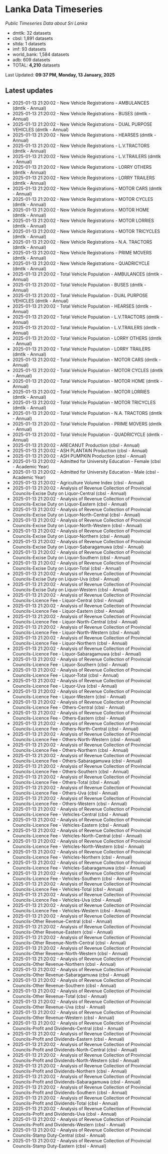 # Lanka Data Timeseries
*Public Timeseries Data about Sri Lanka*

* dmtlk: 32 datasets
* cbsl: 1,891 datasets
* sltda: 1 datasets
* imf: 93 datasets
* world_bank: 1,584 datasets
* adb: 609 datasets
* TOTAL: **4,210** datasets

Last Updated: **09:37 PM, Monday, 13 January, 2025**

## Latest updates

* 2025-01-13 21:20:02 - New Vehicle Registrations - AMBULANCES (dmtlk - Annual)
* 2025-01-13 21:20:02 - New Vehicle Registrations - BUSES (dmtlk - Annual)
* 2025-01-13 21:20:02 - New Vehicle Registrations - DUAL PURPOSE VEHICLES (dmtlk - Annual)
* 2025-01-13 21:20:02 - New Vehicle Registrations - HEARSES (dmtlk - Annual)
* 2025-01-13 21:20:02 - New Vehicle Registrations - L.V.TRACTORS (dmtlk - Annual)
* 2025-01-13 21:20:02 - New Vehicle Registrations - L.V.TRAILERS (dmtlk - Annual)
* 2025-01-13 21:20:02 - New Vehicle Registrations - LORRY OTHERS (dmtlk - Annual)
* 2025-01-13 21:20:02 - New Vehicle Registrations - LORRY TRAILERS (dmtlk - Annual)
* 2025-01-13 21:20:02 - New Vehicle Registrations - MOTOR CARS (dmtlk - Annual)
* 2025-01-13 21:20:02 - New Vehicle Registrations - MOTOR CYCLES (dmtlk - Annual)
* 2025-01-13 21:20:02 - New Vehicle Registrations - MOTOR HOME (dmtlk - Annual)
* 2025-01-13 21:20:02 - New Vehicle Registrations - MOTOR LORRIES (dmtlk - Annual)
* 2025-01-13 21:20:02 - New Vehicle Registrations - MOTOR TRICYCLES (dmtlk - Annual)
* 2025-01-13 21:20:02 - New Vehicle Registrations - N.A. TRACTORS (dmtlk - Annual)
* 2025-01-13 21:20:02 - New Vehicle Registrations - PRIME MOVERS (dmtlk - Annual)
* 2025-01-13 21:20:02 - New Vehicle Registrations - QUADRICYCLE (dmtlk - Annual)
* 2025-01-13 21:20:02 - Total Vehicle Population - AMBULANCES (dmtlk - Annual)
* 2025-01-13 21:20:02 - Total Vehicle Population - BUSES (dmtlk - Annual)
* 2025-01-13 21:20:02 - Total Vehicle Population - DUAL PURPOSE VEHICLES (dmtlk - Annual)
* 2025-01-13 21:20:02 - Total Vehicle Population - HEARSES (dmtlk - Annual)
* 2025-01-13 21:20:02 - Total Vehicle Population - L.V.TRACTORS (dmtlk - Annual)
* 2025-01-13 21:20:02 - Total Vehicle Population - L.V.TRAILERS (dmtlk - Annual)
* 2025-01-13 21:20:02 - Total Vehicle Population - LORRY OTHERS (dmtlk - Annual)
* 2025-01-13 21:20:02 - Total Vehicle Population - LORRY TRAILERS (dmtlk - Annual)
* 2025-01-13 21:20:02 - Total Vehicle Population - MOTOR CARS (dmtlk - Annual)
* 2025-01-13 21:20:02 - Total Vehicle Population - MOTOR CYCLES (dmtlk - Annual)
* 2025-01-13 21:20:02 - Total Vehicle Population - MOTOR HOME (dmtlk - Annual)
* 2025-01-13 21:20:02 - Total Vehicle Population - MOTOR LORRIES (dmtlk - Annual)
* 2025-01-13 21:20:02 - Total Vehicle Population - MOTOR TRICYCLES (dmtlk - Annual)
* 2025-01-13 21:20:02 - Total Vehicle Population - N.A. TRACTORS (dmtlk - Annual)
* 2025-01-13 21:20:02 - Total Vehicle Population - PRIME MOVERS (dmtlk - Annual)
* 2025-01-13 21:20:02 - Total Vehicle Population - QUADRICYCLE (dmtlk - Annual)
* 2025-01-13 21:20:02 - ARECANUT Production (cbsl - Annual)
* 2025-01-13 21:20:02 - ASH PLANTAIN Production (cbsl - Annual)
* 2025-01-13 21:20:02 - ASH PUMPKIN Production (cbsl - Annual)
* 2025-01-13 21:20:02 - Admitted for University Education - Female (cbsl - Academic Year)
* 2025-01-13 21:20:02 - Admitted for University Education - Male (cbsl - Academic Year)
* 2025-01-13 21:20:02 - Agriculture Volume Index (cbsl - Annual)
* 2025-01-13 21:20:02 - Analysis of Revenue Collection of Provincial Councils-Excise Duty on Liquor-Central (cbsl - Annual)
* 2025-01-13 21:20:02 - Analysis of Revenue Collection of Provincial Councils-Excise Duty on Liquor-Eastern (cbsl - Annual)
* 2025-01-13 21:20:02 - Analysis of Revenue Collection of Provincial Councils-Excise Duty on Liquor-North-Central (cbsl - Annual)
* 2025-01-13 21:20:02 - Analysis of Revenue Collection of Provincial Councils-Excise Duty on Liquor-North-Western (cbsl - Annual)
* 2025-01-13 21:20:02 - Analysis of Revenue Collection of Provincial Councils-Excise Duty on Liquor-Northern (cbsl - Annual)
* 2025-01-13 21:20:02 - Analysis of Revenue Collection of Provincial Councils-Excise Duty on Liquor-Sabaragamuwa (cbsl - Annual)
* 2025-01-13 21:20:02 - Analysis of Revenue Collection of Provincial Councils-Excise Duty on Liquor-Southern (cbsl - Annual)
* 2025-01-13 21:20:02 - Analysis of Revenue Collection of Provincial Councils-Excise Duty on Liquor-Total (cbsl - Annual)
* 2025-01-13 21:20:02 - Analysis of Revenue Collection of Provincial Councils-Excise Duty on Liquor-Uva (cbsl - Annual)
* 2025-01-13 21:20:02 - Analysis of Revenue Collection of Provincial Councils-Excise Duty on Liquor-Western (cbsl - Annual)
* 2025-01-13 21:20:02 - Analysis of Revenue Collection of Provincial Councils-Licence Fee - Liquor-Central (cbsl - Annual)
* 2025-01-13 21:20:02 - Analysis of Revenue Collection of Provincial Councils-Licence Fee - Liquor-Eastern (cbsl - Annual)
* 2025-01-13 21:20:02 - Analysis of Revenue Collection of Provincial Councils-Licence Fee - Liquor-North-Central (cbsl - Annual)
* 2025-01-13 21:20:02 - Analysis of Revenue Collection of Provincial Councils-Licence Fee - Liquor-North-Western (cbsl - Annual)
* 2025-01-13 21:20:02 - Analysis of Revenue Collection of Provincial Councils-Licence Fee - Liquor-Northern (cbsl - Annual)
* 2025-01-13 21:20:02 - Analysis of Revenue Collection of Provincial Councils-Licence Fee - Liquor-Sabaragamuwa (cbsl - Annual)
* 2025-01-13 21:20:02 - Analysis of Revenue Collection of Provincial Councils-Licence Fee - Liquor-Southern (cbsl - Annual)
* 2025-01-13 21:20:02 - Analysis of Revenue Collection of Provincial Councils-Licence Fee - Liquor-Total (cbsl - Annual)
* 2025-01-13 21:20:02 - Analysis of Revenue Collection of Provincial Councils-Licence Fee - Liquor-Uva (cbsl - Annual)
* 2025-01-13 21:20:02 - Analysis of Revenue Collection of Provincial Councils-Licence Fee - Liquor-Western (cbsl - Annual)
* 2025-01-13 21:20:02 - Analysis of Revenue Collection of Provincial Councils-Licence Fee - Others-Central (cbsl - Annual)
* 2025-01-13 21:20:02 - Analysis of Revenue Collection of Provincial Councils-Licence Fee - Others-Eastern (cbsl - Annual)
* 2025-01-13 21:20:02 - Analysis of Revenue Collection of Provincial Councils-Licence Fee - Others-North-Central (cbsl - Annual)
* 2025-01-13 21:20:02 - Analysis of Revenue Collection of Provincial Councils-Licence Fee - Others-North-Western (cbsl - Annual)
* 2025-01-13 21:20:02 - Analysis of Revenue Collection of Provincial Councils-Licence Fee - Others-Northern (cbsl - Annual)
* 2025-01-13 21:20:02 - Analysis of Revenue Collection of Provincial Councils-Licence Fee - Others-Sabaragamuwa (cbsl - Annual)
* 2025-01-13 21:20:02 - Analysis of Revenue Collection of Provincial Councils-Licence Fee - Others-Southern (cbsl - Annual)
* 2025-01-13 21:20:02 - Analysis of Revenue Collection of Provincial Councils-Licence Fee - Others-Total (cbsl - Annual)
* 2025-01-13 21:20:02 - Analysis of Revenue Collection of Provincial Councils-Licence Fee - Others-Uva (cbsl - Annual)
* 2025-01-13 21:20:02 - Analysis of Revenue Collection of Provincial Councils-Licence Fee - Others-Western (cbsl - Annual)
* 2025-01-13 21:20:02 - Analysis of Revenue Collection of Provincial Councils-Licence Fee - Vehicles-Central (cbsl - Annual)
* 2025-01-13 21:20:02 - Analysis of Revenue Collection of Provincial Councils-Licence Fee - Vehicles-Eastern (cbsl - Annual)
* 2025-01-13 21:20:02 - Analysis of Revenue Collection of Provincial Councils-Licence Fee - Vehicles-North-Central (cbsl - Annual)
* 2025-01-13 21:20:02 - Analysis of Revenue Collection of Provincial Councils-Licence Fee - Vehicles-North-Western (cbsl - Annual)
* 2025-01-13 21:20:02 - Analysis of Revenue Collection of Provincial Councils-Licence Fee - Vehicles-Northern (cbsl - Annual)
* 2025-01-13 21:20:02 - Analysis of Revenue Collection of Provincial Councils-Licence Fee - Vehicles-Sabaragamuwa (cbsl - Annual)
* 2025-01-13 21:20:02 - Analysis of Revenue Collection of Provincial Councils-Licence Fee - Vehicles-Southern (cbsl - Annual)
* 2025-01-13 21:20:02 - Analysis of Revenue Collection of Provincial Councils-Licence Fee - Vehicles-Total (cbsl - Annual)
* 2025-01-13 21:20:02 - Analysis of Revenue Collection of Provincial Councils-Licence Fee - Vehicles-Uva (cbsl - Annual)
* 2025-01-13 21:20:02 - Analysis of Revenue Collection of Provincial Councils-Licence Fee - Vehicles-Western (cbsl - Annual)
* 2025-01-13 21:20:02 - Analysis of Revenue Collection of Provincial Councils-Other Revenue-Central (cbsl - Annual)
* 2025-01-13 21:20:02 - Analysis of Revenue Collection of Provincial Councils-Other Revenue-Eastern (cbsl - Annual)
* 2025-01-13 21:20:02 - Analysis of Revenue Collection of Provincial Councils-Other Revenue-North-Central (cbsl - Annual)
* 2025-01-13 21:20:02 - Analysis of Revenue Collection of Provincial Councils-Other Revenue-North-Western (cbsl - Annual)
* 2025-01-13 21:20:02 - Analysis of Revenue Collection of Provincial Councils-Other Revenue-Northern (cbsl - Annual)
* 2025-01-13 21:20:02 - Analysis of Revenue Collection of Provincial Councils-Other Revenue-Sabaragamuwa (cbsl - Annual)
* 2025-01-13 21:20:02 - Analysis of Revenue Collection of Provincial Councils-Other Revenue-Southern (cbsl - Annual)
* 2025-01-13 21:20:02 - Analysis of Revenue Collection of Provincial Councils-Other Revenue-Total (cbsl - Annual)
* 2025-01-13 21:20:02 - Analysis of Revenue Collection of Provincial Councils-Other Revenue-Uva (cbsl - Annual)
* 2025-01-13 21:20:02 - Analysis of Revenue Collection of Provincial Councils-Other Revenue-Western (cbsl - Annual)
* 2025-01-13 21:20:02 - Analysis of Revenue Collection of Provincial Councils-Profit and Dividends-Central (cbsl - Annual)
* 2025-01-13 21:20:02 - Analysis of Revenue Collection of Provincial Councils-Profit and Dividends-Eastern (cbsl - Annual)
* 2025-01-13 21:20:02 - Analysis of Revenue Collection of Provincial Councils-Profit and Dividends-North-Central (cbsl - Annual)
* 2025-01-13 21:20:02 - Analysis of Revenue Collection of Provincial Councils-Profit and Dividends-North-Western (cbsl - Annual)
* 2025-01-13 21:20:02 - Analysis of Revenue Collection of Provincial Councils-Profit and Dividends-Northern (cbsl - Annual)
* 2025-01-13 21:20:02 - Analysis of Revenue Collection of Provincial Councils-Profit and Dividends-Sabaragamuwa (cbsl - Annual)
* 2025-01-13 21:20:02 - Analysis of Revenue Collection of Provincial Councils-Profit and Dividends-Southern (cbsl - Annual)
* 2025-01-13 21:20:02 - Analysis of Revenue Collection of Provincial Councils-Profit and Dividends-Total (cbsl - Annual)
* 2025-01-13 21:20:02 - Analysis of Revenue Collection of Provincial Councils-Profit and Dividends-Uva (cbsl - Annual)
* 2025-01-13 21:20:02 - Analysis of Revenue Collection of Provincial Councils-Profit and Dividends-Western (cbsl - Annual)
* 2025-01-13 21:20:02 - Analysis of Revenue Collection of Provincial Councils-Stamp Duty-Central (cbsl - Annual)
* 2025-01-13 21:20:02 - Analysis of Revenue Collection of Provincial Councils-Stamp Duty-Eastern (cbsl - Annual)